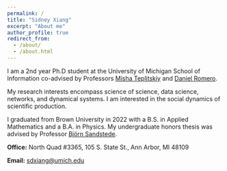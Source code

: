 ```yaml
---
permalink: /
title: "Sidney Xiang"
excerpt: "About me"
author_profile: true
redirect_from: 
  - /about/
  - /about.html
---
```


I am a 2nd year Ph.D student at the University of Michigan School of Information co-advised by Professors [Misha Teplitskiy](https://www.misha.mx) and [Daniel Romero](http://www.dromero.org).

My research interests encompass science of science, data science, networks, and dynamical systems. I am interested in the social dynamics of scientific production.

I graduated from Brown University in 2022 with a B.S. in Applied Mathematics and a B.A. in Physics. My undergraduate honors thesis was advised by Professor [Björn Sandstede](https://bjornsandstede.com).

**Office:** North Quad #3365, 105 S. State St., Ann Arbor, MI 48109

**Email:** sdxiang@umich.edu
